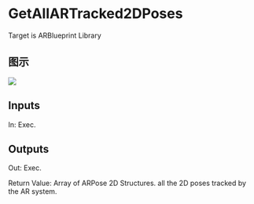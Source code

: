 # GetAllARTracked2DPoses

Target is ARBlueprint Library

## 图示

![]($-20221218-17572868.png)

## Inputs

In: Exec.  

## Outputs

Out: Exec.

Return Value: Array of ARPose 2D Structures. all the 2D poses tracked by the AR system.

